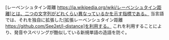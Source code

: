 [レーベンシュタイン距離 https://ja.wikipedia.org/wiki/レーベンシュタイン距離]とは、二つの文字列がどれくらい異なっているかを示す指標である。
当言語では、それを独自に拡張した[拡張レーベンシュタイン距離 https://github.com/See2et/l-distance]を利用する。
これを利用することにより、発音やスペリングが酷似している新規単語の造語を防ぐ。